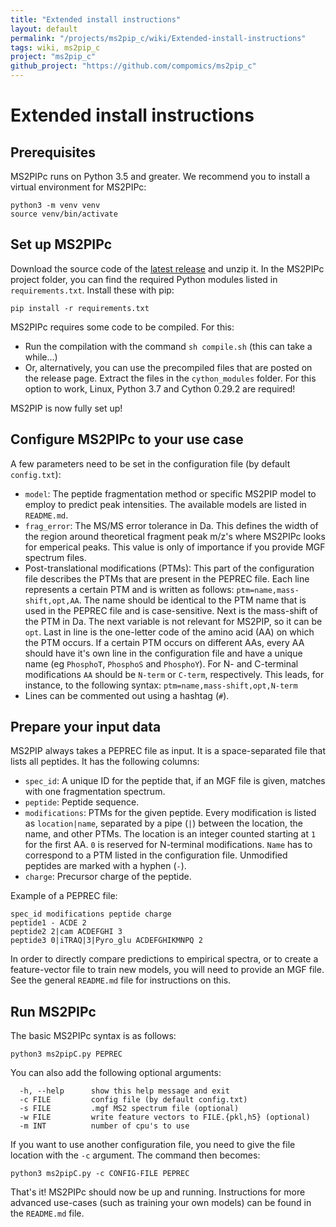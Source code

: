 ```yaml
---
title: "Extended install instructions"
layout: default
permalink: "/projects/ms2pip_c/wiki/Extended-install-instructions"
tags: wiki, ms2pip_c
project: "ms2pip_c"
github_project: "https://github.com/compomics/ms2pip_c"
---
```


# Extended install instructions
## Prerequisites
MS2PIPc runs on Python 3.5 and greater. We recommend you to install a virtual environment for MS2PIPc:
```
python3 -m venv venv
source venv/bin/activate
```

## Set up MS2PIPc
Download the source code of the [latest release](/projects/ms2pip_c/releases/latest) and unzip it. In the MS2PIPc project folder, you can find the required Python modules listed in `requirements.txt`. Install these with pip:
```
pip install -r requirements.txt
```

MS2PIPc requires some code to be compiled. For this:
- Run the compilation with the command `sh compile.sh` (this can take a while...)
- Or, alternatively, you can use the precompiled files that are posted on the release page. Extract the files in the `cython_modules` folder. For this option to work, Linux, Python 3.7 and Cython 0.29.2 are required!

MS2PIP is now fully set up!

## Configure MS2PIPc to your use case
A few parameters need to be set in the configuration file (by default `config.txt`):
- `model`: The peptide fragmentation method or specific MS2PIP model to employ to predict peak intensities. The available models are listed in `README.md`.
- `frag_error`: The MS/MS error tolerance in Da. This defines the width of the region around theoretical fragment peak m/z's where MS2PIPc looks for emperical peaks. This value is only of importance if you provide MGF spectrum files.
- Post-translational modifications (PTMs): This part of the configuration file describes the PTMs that are present in the PEPREC file. Each line represents a certain PTM and is written as follows: `ptm=name,mass-shift,opt,AA`. The name should be identical to the PTM name that is used in the PEPREC file and is case-sensitive. Next is the mass-shift of the PTM in Da. The next variable is not relevant for MS2PIP, so it can be `opt`. Last in line is the one-letter code of the amino acid (AA) on which the PTM occurs. If a certain PTM occurs on different AAs, every AA should have it's own line in the configuration file and have a unique name (eg `PhosphoT`, `PhosphoS` and `PhosphoY`). For N- and C-terminal modifications `AA` should be `N-term` or `C-term`, respectively. This leads, for instance, to the following syntax: `ptm=name,mass-shift,opt,N-term`
- Lines can be commented out using a hashtag (`#`).

## Prepare your input data
MS2PIP always takes a PEPREC file as input. It is a space-separated file that lists all peptides. It has the following columns:
- `spec_id`: A unique ID for the peptide that, if an MGF file is given, matches with one fragmentation spectrum.
- `peptide`: Peptide sequence.
- `modifications`: PTMs for the given peptide. Every modification is listed as `location|name`, separated by a pipe (`|`) between the location, the name, and other PTMs. The location is an integer counted starting at `1` for the first AA. `0` is reserved for N-terminal modifications. `Name` has to correspond to a PTM listed in the configuration file. Unmodified peptides are marked with a hyphen (`-`).
- `charge`: Precursor charge of the peptide.

Example of a PEPREC file:
```
spec_id modifications peptide charge
peptide1 - ACDE 2
peptide2 2|cam ACDEFGHI 3
peptide3 0|iTRAQ|3|Pyro_glu ACDEFGHIKMNPQ 2
```

In order to directly compare predictions to empirical spectra, or to create a feature-vector file to train new models, you will need to provide an MGF file. See the general `README.md` file for instructions on this.

## Run MS2PIPc
The basic MS2PIPc syntax is as follows:
```
python3 ms2pipC.py PEPREC
```

You can also add the following optional arguments:
```
  -h, --help      show this help message and exit
  -c FILE         config file (by default config.txt)
  -s FILE         .mgf MS2 spectrum file (optional)
  -w FILE         write feature vectors to FILE.{pkl,h5} (optional)
  -m INT          number of cpu's to use
```

If you want to use another configuration file, you need to give the file location with the `-c` argument. The command then becomes:
```
python3 ms2pipC.py -c CONFIG-FILE PEPREC
```

That's it! MS2PIPc should now be up and running. Instructions for more advanced use-cases (such as training your own models) can be found in the `README.md` file.
